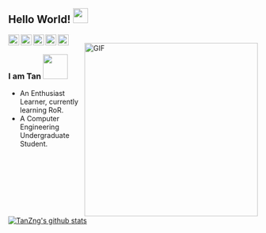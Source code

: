 ## Hello World! <img src="https://buscalibros2019.files.wordpress.com/2019/01/adioes.gif" width="30px"></h2>

<a href="https://twitter.com/tanx_dev">
  <img align="left" " alt="Tan's Twitter" width="22px" src="https://cdn.jsdelivr.net/npm/simple-icons@v3/icons/twitter.svg" />
</a>
<a href="https://www.linkedin.com/in/tania-r-zuniga/">
  <img align="left" alt="Tan's Linkdein" width="22px" src="https://cdn.jsdelivr.net/npm/simple-icons@v3/icons/linkedin.svg" />
</a>
<a href="https://github.com/TanZng">
  <img align="left" alt="Tan's Github" width="22px" src="https://cdn.jsdelivr.net/npm/simple-icons@v3/icons/github.svg" />
</a>
<a href="https://www.hackerrank.com/tanx_dev">
  <img align="left" alt="Tan's Hackerrank" width="22px" src="https://cdn.jsdelivr.net/npm/simple-icons@v3/icons/hackerrank.svg" />
</a>
<a href="https://leetcode.com/tan_dev/">
  <img align="left" alt="Tan's LeetCode" width="22px" src="https://cdn.jsdelivr.net/npm/simple-icons@3.1.0/icons/leetcode.svg" />
</a>
<br />
<img align="right" alt="GIF" src="https://3.bp.blogspot.com/-5VBn_3unLe8/WWbLaWjEgfI/AAAAAAAIv4Y/6S3lEZT8w94J-ftDn2D_GwIa445MgU1zQCLcBGAs/s1600/AS002830_00.gif" width="350px"/>

### I am Tan <img src="https://media.giphy.com/media/VgCDAzcKvsR6OM0uWg/giphy.gif" width="50">
- An Enthusiast Learner, currently learning RoR.
- A Computer Engineering Undergraduate Student. 

[![TanZng's github stats](https://github-readme-stats.vercel.app/api?username=TanZng)](https://github.com/anuraghazra/github-readme-stats)

 
